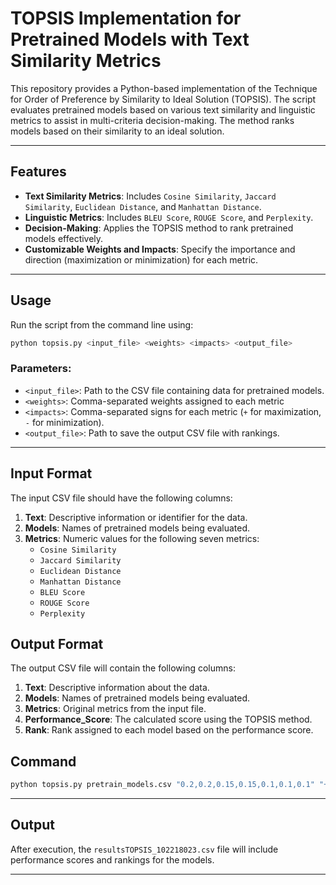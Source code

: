 # TOPSIS Implementation for Pretrained Models with Text Similarity Metrics

This repository provides a Python-based implementation of the Technique for Order of Preference by Similarity to Ideal Solution (TOPSIS). The script evaluates pretrained models based on various text similarity and linguistic metrics to assist in multi-criteria decision-making. The method ranks models based on their similarity to an ideal solution.

---

## Features
- **Text Similarity Metrics**: Includes `Cosine Similarity`, `Jaccard Similarity`, `Euclidean Distance`, and `Manhattan Distance`.
- **Linguistic Metrics**: Includes `BLEU Score`, `ROUGE Score`, and `Perplexity`.
- **Decision-Making**: Applies the TOPSIS method to rank pretrained models effectively.
- **Customizable Weights and Impacts**: Specify the importance and direction (maximization or minimization) for each metric.

---

## Usage

Run the script from the command line using:

```bash
python topsis.py <input_file> <weights> <impacts> <output_file>
```

### Parameters:
- `<input_file>`: Path to the CSV file containing data for pretrained models.
- `<weights>`: Comma-separated weights assigned to each metric
- `<impacts>`: Comma-separated signs for each metric (`+` for maximization, `-` for minimization).
- `<output_file>`: Path to save the output CSV file with rankings.

---

## Input Format

The input CSV file should have the following columns:
1. **Text**: Descriptive information or identifier for the data.
2. **Models**: Names of pretrained models being evaluated.
3. **Metrics**: Numeric values for the following seven metrics:
   - `Cosine Similarity`
   - `Jaccard Similarity`
   - `Euclidean Distance`
   - `Manhattan Distance`
   - `BLEU Score`
   - `ROUGE Score`
   - `Perplexity`


## Output Format

The output CSV file will contain the following columns:
1. **Text**: Descriptive information about the data.
2. **Models**: Names of pretrained models being evaluated.
3. **Metrics**: Original metrics from the input file.
4. **Performance_Score**: The calculated score using the TOPSIS method.
5. **Rank**: Rank assigned to each model based on the performance score.


##  Command

```bash
python topsis.py pretrain_models.csv "0.2,0.2,0.15,0.15,0.1,0.1,0.1" "+,+,-,-,+,+,-" results.csv
```

---

## Output

After execution, the `resultsTOPSIS_102218023.csv` file will include performance scores and rankings for the models.

---


